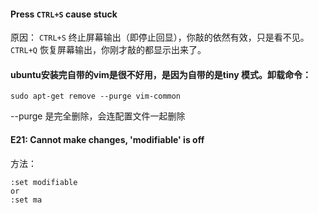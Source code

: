

#### Press `CTRL+S` cause stuck
原因： `CTRL+S` 终止屏幕输出（即停止回显），你敲的依然有效，只是看不见。`CTRL+Q` 恢复屏幕输出，你刚才敲的都显示出来了。

#### ubuntu安装完自带的vim是很不好用，是因为自带的是tiny 模式。卸载命令：

    sudo apt-get remove --purge vim-common
--purge 是完全删除，会连配置文件一起删除


#### E21: Cannot make changes, 'modifiable' is off
方法：
```vimscript
:set modifiable
or
:set ma
```
